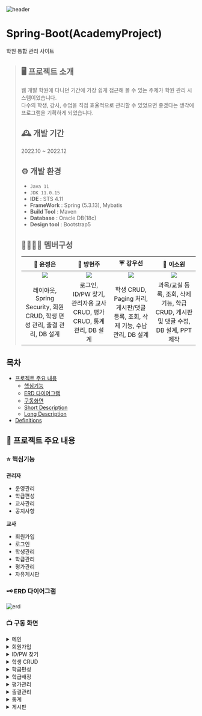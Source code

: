 

![header](https://capsule-render.vercel.app/api?type=Waving&color=FFE9A0&height=230&section=header&text=Potato%20Academy&desc=학원%20통합%20관리%20사이트&fontAlignY=40&fontSize=70&descSize=16&descAlignY=53&descAlign=67.5)

# Spring-Boot(AcademyProject)

학원 통합 관리 사이트 

>## 🖥 프로젝트 소개
> 웹 개발 학원에 다니던 기간에 가장 쉽게 접근해 볼 수 있는 주제가 학원 관리 시스템이었습니다.
> <br> 다수의 학생, 강사, 수업을 직접 효율적으로 관리할 수 있었으면 좋겠다는 생각에 프로그램을 기획하게 되었습니다.
>## 🕰 개발 기간
> 2022.10 ~ 2022.12
>## ⚙ 개발 환경
> - `Java 11`
> - `JDK 11.0.15`
> - **IDE** : STS 4.11
> - **FrameWork** : Spring (5.3.13), Mybatis
> - **Build Tool** : Maven 
> - **Database** : Oracle DB(18c)
> - **Design tool** : Bootstrap5
>
>## 👩‍👩‍👧‍👧 멤버구성
> 
>|🍎 윤정은|🍞 방현주|☔ 강우선|💚 이소원|
>|:---:|:---:|:---:|:---:|
>|<a href="https://github.com/yun-developer"><img src="https://img.shields.io/badge/GitHub-181717?style=flat-square&logo=GitHub&logoColor=white"/></a> |<a href="https://github.com/bb9oo"><img src="https://img.shields.io/badge/GitHub-181717?style=flat-square&logo=GitHub&logoColor=white"/></a> |<a href="https://github.com/kwseon"><img src="https://img.shields.io/badge/GitHub-181717?style=flat-square&logo=GitHub&logoColor=white"/></a> |<a href="https://github.com/SOWON22"><img src="https://img.shields.io/badge/GitHub-181717?style=flat-square&logo=GitHub&logoColor=white"/></a> |
>|레이아웃, Spring Security,  회원 CRUD, 학생 편성 관리, 출결 관리,  DB 설계|로그인, ID/PW 찾기,  관리자용 교사 CRUD, 평가 CRUD,  통계 관리, DB 설계|학생 CRUD, Paging 처리,  게시판/댓글 등록, 조회, 삭제 기능,  수납관리, DB 설계| 과목/교실 등록, 조회, 삭제 기능, 학급 CRUD, 게시판 및 댓글 수정,  DB 설계, PPT 제작|



## 목차

- [프로젝트 주요 내용](https://github.com/yun-developer/AcademyProject#-프로젝트-주요-내용)
  - [핵심기능](https://github.com/yun-developer/AcademyProject#-핵심기능)
  - [ERD 다이어그램](https://github.com/yun-developer/AcademyProject#-ERD-다이어그램)
  - [구동화면](https://github.com/yun-developer/AcademyProject#-구동-화면)
  - [Short Description](#short-description)
  - [Long Description](#long-description)
- [Definitions](#definitions)

## 📍 프로젝트 주요 내용

### ⭐ 핵심기능

**관리자** 

- 운영관리  
- 학급편성  
- 교사관리  
- 공지사항


**교사**

- 회원가입  
- 로그인  
- 학생관리  
- 학급관리  
- 평가관리  
- 자유게시판

 


### 🗝 ERD 다이어그램

![erd](https://user-images.githubusercontent.com/109609187/207746001-e6d40a4a-0f0b-4ff2-9b43-21199ee63ea8.png)




### 📺 구동 화면

<details>
<summary>메인</summary>
<div markdown="1">

![메인](https://user-images.githubusercontent.com/109609187/207758177-fb88cc2a-067b-4c5d-82ae-3a4d9f16e8aa.gif)

</div>
</details>

<details>
<summary>회원가입</summary>
<div markdown="1">

![회원가입](https://user-images.githubusercontent.com/109609187/207757815-9a842444-ebdf-4665-a218-b9ac58f15af4.gif)

</div>
</details>

<details>
<summary>ID/PW 찾기</summary>
<div markdown="1">

![아이디비번찾기](https://user-images.githubusercontent.com/109609187/207758283-68807a51-9a57-463b-840a-f27dd553c475.gif)

</div>
</details>

<details>
<summary>학생 CRUD</summary>
<div markdown="1">

![학생crud](https://user-images.githubusercontent.com/109609187/207758723-4308793f-6d10-4de2-9e5b-e2be3e01b875.gif)

</div>
</details>


<details>
<summary>학급편성</summary>
<div markdown="1">

![학급편성](https://user-images.githubusercontent.com/109609187/207758778-7587b510-f9f7-48c4-83da-b4b70d1b3a99.gif)
  
</div>
</details>

<details>
<summary>학급배정</summary>
<div markdown="1">

![학급배정](https://user-images.githubusercontent.com/109609187/207758707-6beba47b-2d4f-4ab6-a590-d8fbd0865331.gif)
  
</div>
</details>

<details>
<summary>평가관리</summary>
<div markdown="1">

![평가관리](https://user-images.githubusercontent.com/109609187/207759168-d5a6dd3c-0586-4d46-8d42-1d83bfff5596.gif)
  
</div>
</details>

<details>
<summary>출결관리</summary>
<div markdown="1">

![출결관리](https://user-images.githubusercontent.com/109609187/207759830-558dfa4b-3a8c-4708-8f62-bcf7d743d302.gif)
  
</div>
</details>

<details>
<summary>통계</summary>
<div markdown="1">

![통계](https://user-images.githubusercontent.com/109609187/207760473-3d644a37-a129-473a-9294-d34bc5a8063f.gif)
  
</div>
</details>

<details>
<summary>게시판</summary>
<div markdown="1">

![게시판](https://user-images.githubusercontent.com/109609187/207763600-21e315ad-1091-4fd4-90fc-2b42456131bb.gif)
  
</div>
</details>

